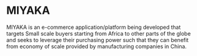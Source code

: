 # MIYAKA
MIYAKA is an e-commerce application/platform being developed that targets Small scale buyers starting from Africa to other parts of the globe and seeks to leverage their purchasing power such that they can benefit from economy of scale provided by manufacturing companies in China. 
